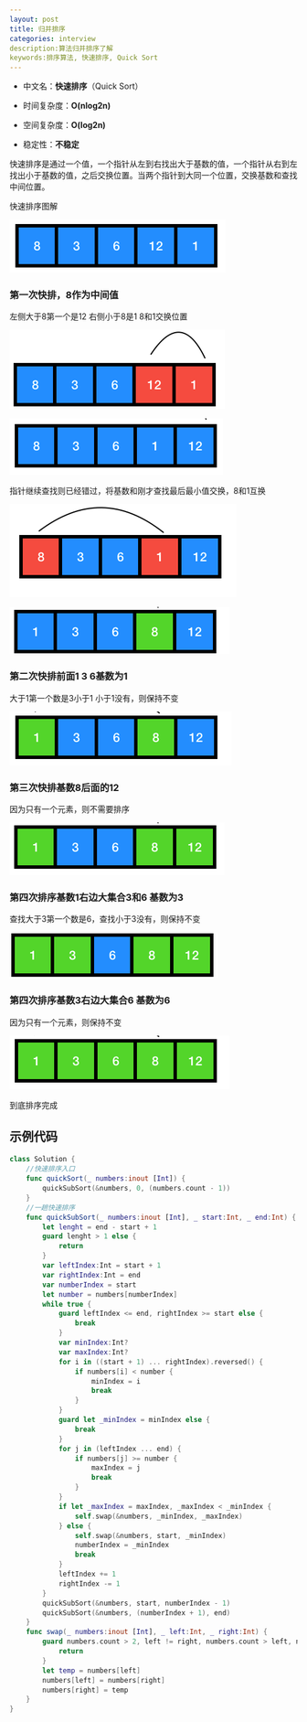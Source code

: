 ```yaml
---
layout: post
title: 归并排序
categories: interview
description:算法归并排序了解
keywords:排序算法, 快速排序, Quick Sort
---
```


- 中文名：**快速排序**（Quick Sort）

- 时间复杂度：**O(nlog2n)**
- 空间复杂度：**O(log2n)**
- 稳定性：**不稳定**

快速排序是通过一个值，一个指针从左到右找出大于基数的值，一个指针从右到左找出小于基数的值，之后交换位置。当两个指针到大同一个位置，交换基数和查找中间位置。

快速排序图解

![image-20200326113843953](https://raw.githubusercontent.com/joserccblog/uPic/upic/uPic/image-20200326113843953.png)

### 第一次快排，8作为中间值

左侧大于8第一个是12 右侧小于8是1 8和1交换位置

![image-20200326144153919](https://raw.githubusercontent.com/joserccblog/uPic/upic/uPic/image-20200326144153919.png)

![image-20200326144219036](https://raw.githubusercontent.com/joserccblog/uPic/upic/uPic/image-20200326144219036.png)

指针继续查找则已经错过，将基数和刚才查找最后最小值交换，8和1互换

![image-20200326144416846](https://raw.githubusercontent.com/joserccblog/uPic/upic/uPic/image-20200326144416846.png)

![image-20200326144503851](https://raw.githubusercontent.com/joserccblog/uPic/upic/uPic/image-20200326144503851.png)

### 第二次快排前面1 3 6基数为1

大于1第一个数是3小于1 小于1没有，则保持不变

![image-20200326144908170](https://raw.githubusercontent.com/joserccblog/uPic/upic/uPic/image-20200326144908170.png)

### 第三次快排基数8后面的12

因为只有一个元素，则不需要排序

![image-20200326144956278](https://raw.githubusercontent.com/joserccblog/uPic/upic/uPic/image-20200326144956278.png)

### 第四次排序基数1右边大集合3和6 基数为3

查找大于3第一个数是6，查找小于3没有，则保持不变

![image-20200326145151960](https://raw.githubusercontent.com/joserccblog/uPic/upic/uPic/image-20200326145151960.png)

### 第四次排序基数3右边大集合6 基数为6

因为只有一个元素，则保持不变

![image-20200326145236416](https://raw.githubusercontent.com/joserccblog/uPic/upic/uPic/image-20200326145236416.png)

到底排序完成

## 示例代码

```swift
class Solution {
    //快速排序入口
    func quickSort(_ numbers:inout [Int]) {
        quickSubSort(&numbers, 0, (numbers.count - 1))
    }
    //一趟快速排序
    func quickSubSort(_ numbers:inout [Int], _ start:Int, _ end:Int) {
        let lenght = end - start + 1
        guard lenght > 1 else {
            return
        }
        var leftIndex:Int = start + 1
        var rightIndex:Int = end
        var numberIndex = start
        let number = numbers[numberIndex]
        while true {
            guard leftIndex <= end, rightIndex >= start else {
                break
            }
            var minIndex:Int?
            var maxIndex:Int?
            for i in ((start + 1) ... rightIndex).reversed() {
                if numbers[i] < number {
                    minIndex = i
                    break
                }
            }
            guard let _minIndex = minIndex else {
                break
            }
            for j in (leftIndex ... end) {
                if numbers[j] >= number {
                    maxIndex = j
                    break
                }
            }
            if let _maxIndex = maxIndex, _maxIndex < _minIndex {
                self.swap(&numbers, _minIndex, _maxIndex)
            } else {
                self.swap(&numbers, start, _minIndex)
                numberIndex = _minIndex
                break
            }
            leftIndex += 1
            rightIndex -= 1
        }
        quickSubSort(&numbers, start, numberIndex - 1)
        quickSubSort(&numbers, (numberIndex + 1), end)
    }
    func swap(_ numbers:inout [Int], _ left:Int, _ right:Int) {
        guard numbers.count > 2, left != right, numbers.count > left, numbers.count > right else {
            return
        }
        let temp = numbers[left]
        numbers[left] = numbers[right]
        numbers[right] = temp
    }
}
```

